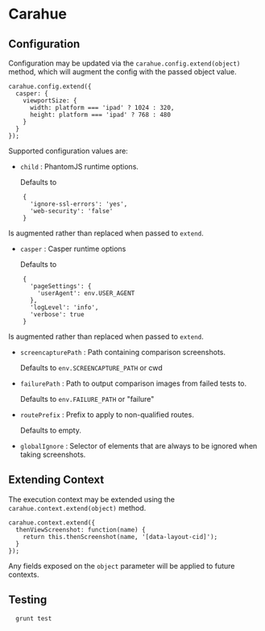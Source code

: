 # Carahue

## Configuration

Configuration may be updated via the `carahue.config.extend(object)` method, which will augment the config with the passed object value.

```
carahue.config.extend({
  casper: {
    viewportSize: {
      width: platform === 'ipad' ? 1024 : 320,
      height: platform === 'ipad' ? 768 : 480
    }
  }
});
```

Supported configuration values are:

- `child` : PhantomJS runtime options.

  Defaults to
```
    {
      'ignore-ssl-errors': 'yes',
      'web-security': 'false'
    }
```

  Is augmented rather than replaced when passed to `extend`.

- `casper` : Casper runtime options

  Defaults to
```
    {
      'pageSettings': {
        'userAgent': env.USER_AGENT
      },
      'logLevel': 'info',
      'verbose': true
    }
```

  Is augmented rather than replaced when passed to `extend`.

- `screencapturePath` : Path containing comparison screenshots.

  Defaults to `env.SCREENCAPTURE_PATH` or cwd

- `failurePath` : Path to output comparison images from failed tests to.

  Defaults to `env.FAILURE_PATH` or "failure"

- `routePrefix` : Prefix to apply to non-qualified routes.

  Defaults to empty.

- `globalIgnore` : Selector of elements that are always to be ignored when taking screenshots.

## Extending Context

The execution context may be extended using the `carahue.context.extend(object)` method.

```
carahue.context.extend({
  thenViewScreenshot: function(name) {
    return this.thenScreenshot(name, '[data-layout-cid]');
  }
});
```

Any fields exposed on the `object` parameter will be applied to future contexts.

## Testing

```
  grunt test
```

